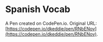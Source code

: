 # Spanish Vocab

A Pen created on CodePen.io. Original URL: [https://codepen.io/dkeddie/pen/RNbENov](https://codepen.io/dkeddie/pen/RNbENov).

